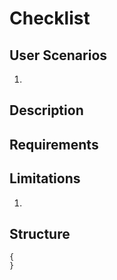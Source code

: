 Checklist
=========

User Scenarios
--------------
1. 

Description
-----------


Requirements
------------

Limitations
-----------
1. 

Structure
---------
```
{
}
```
